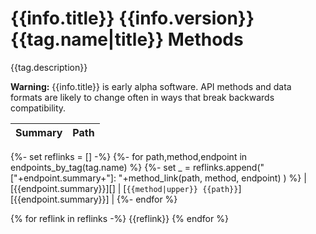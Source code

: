 # {{info.title}} {{info.version}} {{tag.name|title}} Methods

{{tag.description}}

**Warning:** {{info.title}} is early alpha software. API methods and data formats are likely to change often in ways that break backwards compatibility.

| Summary | Path |
|:--------|:-----|
{%- set reflinks = [] -%}
{%- for path,method,endpoint in endpoints_by_tag(tag.name) %}
{%- set _ = reflinks.append("["+endpoint.summary+"]: "+method_link(path, method, endpoint) ) %}
| [{{endpoint.summary}}][] | [`{{method|upper}} {{path}}`][{{endpoint.summary}}] |
{%- endfor %}

{% for reflink in reflinks -%}
{{reflink}}
{% endfor %}
